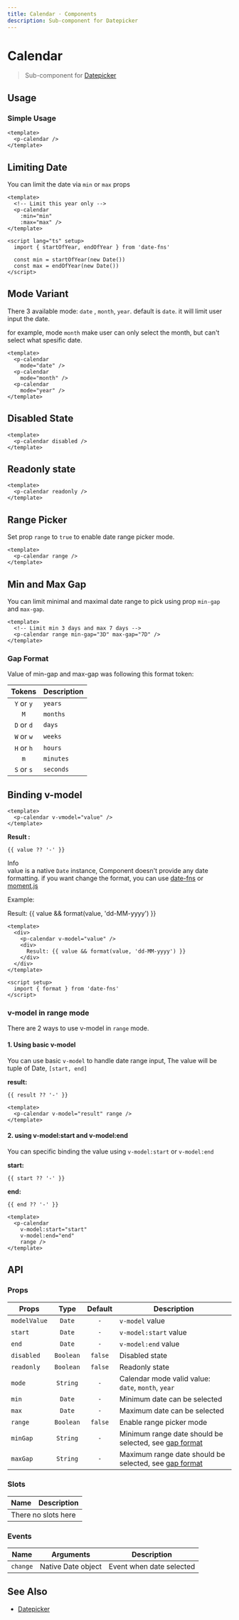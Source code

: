 ```yaml
---
title: Calendar · Components
description: Sub-component for Datepicker
---
```


<script setup>
  import pCalendar from "./Calendar.vue"
  import Banner from "../banner/Banner.vue"
  import { ref } from "vue-demi"
  import { format, startOfYear, endOfYear, endOfMonth } from 'date-fns'

  const value = ref()

  const result = ref()
  const start  = ref()
  const end    = ref()

  const min = startOfYear(new Date())
  const max = endOfYear(new Date())

  const thisMonth = endOfMonth(new Date())
</script>

# Calendar

> Sub-component for [Datepicker](/components/datepicker/)

## Usage

### Simple Usage

<preview>
  <p-calendar />
</preview>

```vue
<template>
  <p-calendar />
</template>
```

## Limiting Date

You can limit the date via `min` or `max` props

<preview>
  <p-calendar
    :min="min"
    :max="max" />
</preview>

```vue
<template>
  <!-- Limit this year only -->
  <p-calendar
    :min="min"
    :max="max" />
</template>

<script lang="ts" setup>
  import { startOfYear, endOfYear } from 'date-fns'

  const min = startOfYear(new Date())
  const max = endOfYear(new Date())
</script>
```

## Mode Variant

There 3 available mode: `date` , `month`, `year`. default is `date`. it will limit user input the date.

for example, mode `month` make user can only select the month, but can't select what spesific date.

<preview class="flex-col items-center space-y-2">
  <p-calendar
    mode="date" />
  <p-calendar
    mode="month" />
  <p-calendar
    mode="year" />
</preview>

```vue
<template>
  <p-calendar
    mode="date" />
  <p-calendar
    mode="month" />
  <p-calendar
    mode="year" />
</template>
```

## Disabled State

<preview class="flex-col items-center space-y-2">
  <p-calendar disabled />
</preview>

```vue
<template>
  <p-calendar disabled />
</template>
```

## Readonly state
<preview>
  <p-calendar readonly />
</preview>

```vue
<template>
  <p-calendar readonly />
</template>
```

## Range Picker

Set prop `range` to `true` to enable date range picker mode.

<preview>
  <p-calendar range />
</preview>

```vue
<template>
  <p-calendar range />
</template>
```

## Min and Max Gap

You can limit minimal and maximal date range to pick using prop `min-gap` and `max-gap`.

<preview>
  <p-calendar range min-gap="3D" max-gap="7D" />
</preview>

```vue
<template>
  <!-- Limit min 3 days and max 7 days -->
  <p-calendar range min-gap="3D" max-gap="7D" />
</template>
```

### Gap Format

Value of min-gap and max-gap was following this format token:

|   Tokens   | Description |
|:----------:|-------------|
| `Y` or `y` | `years`     |
|    `M`     | `months`    |
| `D` or `d` | `days`      |
| `W` or `w` | `weeks`     |
| `H` or `h` | `hours`     |
|    `m`     | `minutes`   |
| `S` or `s` | `seconds`   |

## Binding v-model

<preview>
  <p-calendar v-model="value" />
</preview>

```vue
<template>
  <p-calendar v-vmodel="value" />
</template>
```

**Result :**

<pre class="max-w-full truncate"><code>{{ value ?? '-' }}</code></pre>

<Banner class="mt-4">
  <div class="font-semibold">
    Info
  </div>
  <div class="text-sm">
    value is a native <code>Date</code> instance, Component doesn't provide any date formatting. if you want change the format, you can use <a href="https://date-fns.org/">date-fns</a> or <a href="https://momentjs.com/">moment.js</a>
  </div>
</Banner>

Example:

<preview>
  <div>
    <p-calendar v-model="value" />
    <div class="mt-4">
      Result: {{ value && format(value, 'dd-MM-yyyy') }}
    </div>
  </div>
</preview>

```vue
<template>
  <div>
    <p-calendar v-model="value" />
    <div>
      Result: {{ value && format(value, 'dd-MM-yyyy') }}
    </div>
  </div>
</template>

<script setup>
  import { format } from 'date-fns'
</script>
```

### v-model in range mode

There are 2 ways to use v-model in `range` mode.

#### 1. Using basic v-model

You can use basic `v-model` to handle date range input, The value will be tuple of Date, `[start, end]`

<preview class="flex-col">
  <p-calendar v-model="result" range />
</preview>

**result:**

<pre class="truncate"><code>{{ result ?? '-' }}</code></pre>

```vue
<template>
  <p-calendar v-model="result" range />
</template>
```

#### 2. using v-model:start and v-model:end

You can specific binding the value using `v-model:start` or `v-model:end`

<preview class="flex-col">
  <p-calendar
    v-model:start="start"
    v-model:end="end"
    range />
</preview>

**start:**

<pre class="truncate"><code>{{ start ?? '-' }}</code></pre>

**end:**

<pre class="truncate"><code>{{ end ?? '-' }}</code></pre>

```vue
<template>
  <p-calendar
    v-model:start="start"
    v-model:end="end"
    range />
</template>
```

## API

### Props

| Props        |   Type    | Default | Description                                                          |
|--------------|:---------:|:-------:|----------------------------------------------------------------------|
| `modelValue` |  `Date`   |   `-`   | `v-model` value                                                      |
| `start`      |  `Date`   |   `-`   | `v-model:start` value                                                |
| `end`        |  `Date`   |   `-`   | `v-model:end` value                                                  |
| `disabled`   | `Boolean` | `false` | Disabled state                                                       |
| `readonly`   | `Boolean` | `false` | Readonly state                                                       |
| `mode`       | `String`  |   `-`   | Calendar mode valid value: `date`, `month`, `year`                   |
| `min`        |  `Date`   |   `-`   | Minimum date can be selected                                         |
| `max`        |  `Date`   |   `-`   | Maximum date can be selected                                         |
| `range`      | `Boolean` | `false` | Enable range picker mode                                             |
| `minGap`     | `String`  |   `-`   | Minimum range date should be selected, see [gap format](#gap-format) |
| `maxGap`     | `String`  |   `-`   | Maximum range date should be selected, see [gap format](#gap-format) |

### Slots

<table>
  <thead>
    <tr>
      <th>Name</th>
      <th>Description</th>
    </tr>
  </thead>
  <tbody>
    <tr>
      <td colspan="2" class="text-center">There no slots here</td>
    </tr>
  </tbody>
</table>

### Events

| Name     | Arguments          | Description              |
|----------|--------------------|--------------------------|
| `change` | Native Date object | Event when date selected |

## See Also

- [Datepicker](/components/datepicker/)

